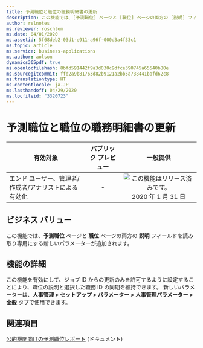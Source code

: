 ```yaml
---
title: 予測職位と職位の職務明細書の更新
description: この機能では、[予測職位] ページと [職位] ページの両方の [説明] フィールドを読み取り専用にする新しいパラメーターが追加されます。
author: relnotes
ms.reviewer: roschlom
ms.date: 04/01/2020
ms.assetid: 5f68deb2-03d1-e911-a96f-000d3a4f33c1
ms.topic: article
ms.service: business-applications
ms.author: aolson
dynamics365pdf: true
ms.openlocfilehash: 8bfd591442f9a3d030c9dfce390745a65540b80e
ms.sourcegitcommit: ffd2a9b81763d82b9121a2bb5a738441bafd62c8
ms.translationtype: HT
ms.contentlocale: ja-JP
ms.lasthandoff: 04/29/2020
ms.locfileid: "3320723"
---
```

# <a name="job-description-update-for-forecast-position-and-position"></a>予測職位と職位の職務明細書の更新


| 有効対象    |  パブリック プレビュー | 一般提供 | 
| ---------- | :----------: |:----------: |
|エンド ユーザー、管理者/作成者/アナリストによる有効化|-| ![この機能はリリース済みです。](/dynamics365-release-plan/media/green-checkmark.png "この機能はリリース済みです。") 2020 年 1 月 31 日|


## <a name="business-value"></a>ビジネス バリュー
<!-- bv start -->
この機能では、**予測職位** ページと **職位** ページの両方の **説明** フィールドを読み取り専用にする新しいパラメーターが追加されます。
<!-- bv end -->



## <a name="feature-details"></a>機能の詳細
<!--feature detail start -->
この機能を有効にして、ジョブ ID からの更新のみを許可するように設定することにより、職位の説明と選択した職務 ID の同期を維持できます。 新しいパラメーターは、**人事管理 > セットアップ > パラメーター > 人事管理パラメーター > 全般** タブで使用できます。
<!--feature detail end -->










## <a name="see-also"></a>関連項目

<!--docs start-->
[公的機関向けの予測職位レポート](https://docs.microsoft.com/dynamics365/finance/public-sector/forecast-position-reports) (ドキュメント)
<!--docs end-->
